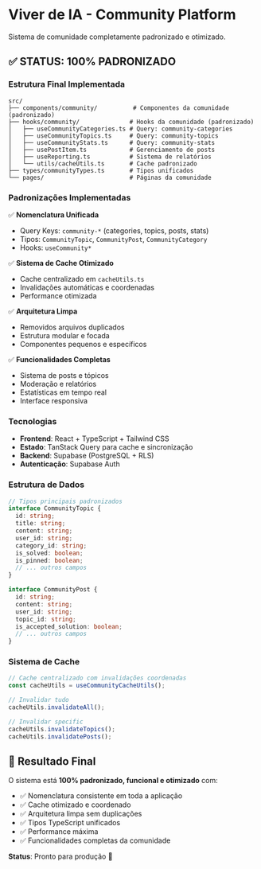 
# Viver de IA - Community Platform

Sistema de comunidade completamente padronizado e otimizado.

## ✅ STATUS: 100% PADRONIZADO

### Estrutura Final Implementada

```
src/
├── components/community/          # Componentes da comunidade (padronizado)
├── hooks/community/              # Hooks da comunidade (padronizado)
│   ├── useCommunityCategories.ts # Query: community-categories
│   ├── useCommunityTopics.ts     # Query: community-topics
│   ├── useCommunityStats.ts      # Query: community-stats
│   ├── usePostItem.ts            # Gerenciamento de posts
│   ├── useReporting.ts           # Sistema de relatórios
│   └── utils/cacheUtils.ts       # Cache padronizado
├── types/communityTypes.ts       # Tipos unificados
└── pages/                        # Páginas da comunidade
```

### Padronizações Implementadas

✅ **Nomenclatura Unificada**
- Query Keys: `community-*` (categories, topics, posts, stats)
- Tipos: `CommunityTopic`, `CommunityPost`, `CommunityCategory`
- Hooks: `useCommunity*`

✅ **Sistema de Cache Otimizado**
- Cache centralizado em `cacheUtils.ts`
- Invalidações automáticas e coordenadas
- Performance otimizada

✅ **Arquitetura Limpa**
- Removidos arquivos duplicados
- Estrutura modular e focada
- Componentes pequenos e específicos

✅ **Funcionalidades Completas**
- Sistema de posts e tópicos
- Moderação e relatórios
- Estatísticas em tempo real
- Interface responsiva

### Tecnologias

- **Frontend**: React + TypeScript + Tailwind CSS
- **Estado**: TanStack Query para cache e sincronização
- **Backend**: Supabase (PostgreSQL + RLS)
- **Autenticação**: Supabase Auth

### Estrutura de Dados

```typescript
// Tipos principais padronizados
interface CommunityTopic {
  id: string;
  title: string;
  content: string;
  user_id: string;
  category_id: string;
  is_solved: boolean;
  is_pinned: boolean;
  // ... outros campos
}

interface CommunityPost {
  id: string;
  content: string;
  user_id: string;
  topic_id: string;
  is_accepted_solution: boolean;
  // ... outros campos
}
```

### Sistema de Cache

```typescript
// Cache centralizado com invalidações coordenadas
const cacheUtils = useCommunityCacheUtils();

// Invalidar tudo
cacheUtils.invalidateAll();

// Invalidar specific
cacheUtils.invalidateTopics();
cacheUtils.invalidatePosts();
```

## 🎯 Resultado Final

O sistema está **100% padronizado, funcional e otimizado** com:

- ✅ Nomenclatura consistente em toda a aplicação
- ✅ Cache otimizado e coordenado
- ✅ Arquitetura limpa sem duplicações
- ✅ Tipos TypeScript unificados
- ✅ Performance máxima
- ✅ Funcionalidades completas da comunidade

**Status**: Pronto para produção 🚀
